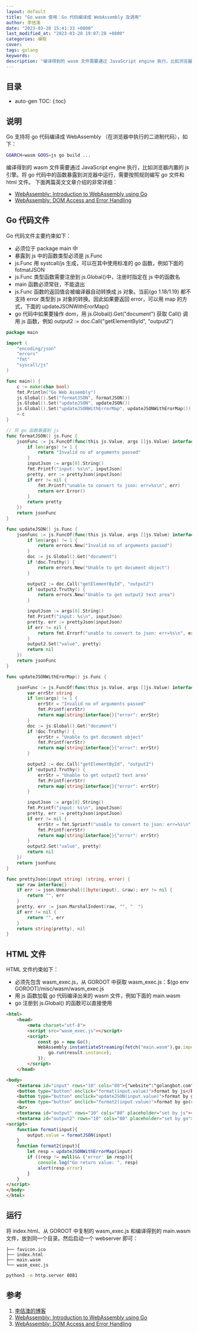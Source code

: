 ```yaml
---
layout: default
title: "Go wasm 使用：Go 代码编译成 WebAssembly 及调用"
author: 李佶澳
date: "2023-03-28 15:41:33 +0800"
last_modified_at: "2023-03-28 19:07:28 +0800"
categories: 编程
cover:
tags: golang 
keywords:
description: "编译得到的 wasm 文件需要通过 JavaScript engine 执行，比如浏览器内置的 js 引擎。将 go 代码中的函数暴露到浏览器中运行，需要按照规则编写 go 文件和 html 文件。"
---
```


## 目录

* auto-gen TOC:
{:toc}

## 说明

Go 支持将 go 代码编译成 WebAssembly （在浏览器中执行的二进制代码），如下：

```sh
GOARCH=wasm GOOS=js go build ...
```

编译得到的 wasm 文件需要通过 JavaScript engine 执行，比如浏览器内置的 js 引擎。将 go 代码中的函数暴露到浏览器中运行，需要按照规则编写 go 文件和 html 文件。
下面两篇英文文章介绍的非常详细：

* [WebAssembly: Introduction to WebAssembly using Go][2]
* [WebAssembly: DOM Access and Error Handling][3]

## Go 代码文件

Go 代码文件主要约束如下：

* 必须位于 package main 中
* 暴露到 js 中的函数类型必须是 js.Func
* js.Func 用 systcall/js 生成，可以在其中使用标准的 go 函数，例如下面的 fotmatJSON
* js.Func 类型函数需要注册到 js.Global()中，注册时指定在 js 中的函数名
* main 函数必须常驻，不能退出
* js.Func 函数的返回值会被编译器自动转换成 js 对象。当前(go 1.18/1.19) 都不支持 error 类型到 js 对象的转换。因此如果要返回 error，可以用 map 的方式，下面的 updateJSONWithErorMap() 
* go 代码中如果要操作 dom，用 js.Global().Get("document") 获取 Call() 调用 js 函数，例如 output2 := doc.Call("getElementById", "output2")

```go
package main

import (
    "encoding/json"
    "errors"
    "fmt"
    "syscall/js"
)

func main() {
    c := make(chan bool)
    fmt.Println("Go Web Assembly")
    js.Global().Set("formatJSON", formatJSON())                        //添加 js 方法
    js.Global().Set("updateJSON", updateJSON())                        //添加 js 方法
    js.Global().Set("updateJSONWithErrorMap", updateJSONWithErorMap()) //添加 js 方法
    <-c
}

// 将 go 函数暴露到 js
func formatJSON() js.Func {
    jsonFunc := js.FuncOf(func(this js.Value, args []js.Value) interface{} {
        if len(args) != 1 {
            return "Invalid no of arguments passed"
        }
        inputJson := args[0].String()
        fmt.Printf("input: %s\n", inputJson)
        pretty, err := prettyJson(inputJson)
        if err != nil {
            fmt.Printf("unable to convert to json: err=%s\n", err)
            return err.Error()
        }
        return pretty
    })
    return jsonFunc
}

func updateJSON() js.Func {
    jsonFunc := js.FuncOf(func(this js.Value, args []js.Value) interface{} {
        if len(args) != 1 {
            return errors.New("Invalid no of arguments passed")
        }
        doc := js.Global().Get("document")
        if !doc.Truthy() {
            return errors.New("Unable to get document object")
        }

        output2 := doc.Call("getElementById", "output2")
        if !output2.Truthy() {
            return errors.New("Unable to get output2 text area")
        }

        inputJson := args[0].String()
        fmt.Printf("input: %s\n", inputJson)
        pretty, err := prettyJson(inputJson)
        if err != nil {
            return fmt.Errorf("unable to convert to json: err=%s\n", err)
        }
        output2.Set("value", pretty)
        return nil
    })
    return jsonFunc
}

func updateJSONWithErorMap() js.Func {

    jsonFunc := js.FuncOf(func(this js.Value, args []js.Value) interface{} {
        var errStr string
        if len(args) != 1 {
            errStr = "Invalid no of arguments passed"
            fmt.Printf(errStr)
            return map[string]interface{}{"error": errStr}
        }
        doc := js.Global().Get("document")
        if !doc.Truthy() {
            errStr = "Unable to get document object"
            fmt.Printf(errStr)
            return map[string]interface{}{"error": errStr}
        }

        output2 := doc.Call("getElementById", "output2")
        if !output2.Truthy() {
            errStr = "Unable to get output2 text area"
            fmt.Printf(errStr)
            return map[string]interface{}{"error": errStr}
        }

        inputJson := args[0].String()
        fmt.Printf("input: %s\n", inputJson)
        pretty, err := prettyJson(inputJson)
        if err != nil {
            errStr = fmt.Sprintf("unable to convert to json: err=%s\n", err)
            fmt.Printf(errStr)
            return map[string]interface{}{"error": errStr}
        }
        output2.Set("value", pretty)
        return nil
    })
    return jsonFunc
}

func prettyJson(input string) (string, error) {
    var raw interface{}
    if err := json.Unmarshal([]byte(input), &raw); err != nil {
        return "", err
    }
    pretty, err := json.MarshalIndent(raw, "", "  ")
    if err != nil {
        return "", err
    }
    return string(pretty), nil
}
```

## HTML 文件

HTML 文件约束如下：

* 必须先包含 wasm_exec.js，从 GOROOT 中获取 wasm_exec.js：$(go env GOROOT)/misc/wasm/wasm_exec.js
* 用 js 函数加载 go 代码编译出来的 wasm 文件，例如下面的 main.wasm
* go 注册到 js.Global() 的函数可以直接使用


```html
<html>
    <head>
        <meta charset="utf-8">
        <script src="wasm_exec.js"></script>
        <script>
            const go = new Go();
            WebAssembly.instantiateStreaming(fetch("main.wasm"),go.importObject).then((result)=>{
                go.run(result.instance);
            });
        </script>
    </head>

<body>
    <textarea id="input" rows="10" cols="80">{"website":"golangbot.com", "tutorials": {"string":"https://golangbot.com/strings/"}}</textarea>
    <button type="button" onclick="format(input.value)">format by js</button>
    <button type="button" onclick="updateJSON(input.value)">format by go(if err panic)</button>
    <button type="button" onclick="format2(input.value)">format by go(return err map)</button>
    <br>
    <textarea id="output" rows="10" cols="80" placeholder="set by js"></textarea>
    <textarea id="output2" rows="10" cols="80" placeholder="set by go"></textarea>
<script>
    function format(input){
        output.value = formatJSON(input)
    }
    function format2(input){
        let resp = updateJSONWithErrorMap(input)
        if ((resp != null)&& ('error' in resp)){
            console.log("Go return value: ", resp)
            alert(resp.error)
        }
    }
</script>
</body>
</html>
```


## 运行

将 index.html、从 GOROOT 中复制的 wasm_exec.js 和编译得到的 main.wasm 文件，放到同一个目录。然后启动一个 webserver 即可：

```text
├── favicon.ico
├── index.html
├── main.wasm
└── wasm_exec.js
```

```sh
python3 -m http.server 8081
```


## 参考

1. [李佶澳的博客][1]
2. [WebAssembly: Introduction to WebAssembly using Go][2]
3. [WebAssembly: DOM Access and Error Handling][3]

[1]: https://www.lijiaocn.com "李佶澳的博客"
[2]: https://golangbot.com/webassembly-using-go/ "WebAssembly: Introduction to WebAssembly using Go"
[3]: https://golangbot.com/go-webassembly-dom-access/  "WebAssembly: DOM Access and Error Handling" 
